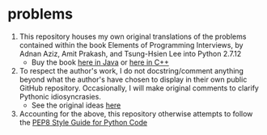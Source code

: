 # problems

1. This repository houses my own original translations of the problems contained within the book Elements of Programming Interviews, by Adnan Aziz, Amit Prakash, and Tsung-Hsien Lee into Python 2.7.12
   * Buy the book [here in Java](https://www.amazon.com/dp/1517671272/ref=cm_sw_su_dp) or [here in C++](https://www.amazon.com/Elements-Programming-Interviews-Insiders-Guide/dp/1479274836/ref=cm_cr_dp_asin_lnk)
2. To respect the author's work, I do not docstring/comment anything beyond what the author's have chosen to display in their own public GitHub repository. Occasionally, I will make original comments to clarify Pythonic idiosyncrasies.
   * See the original ideas [here](https://github.com/adnanaziz/epicode)
3. Accounting for the above, this repository otherwise attempts to follow the [PEP8 Style Guide for Python Code](https://www.python.org/dev/peps/pep-0008/)

